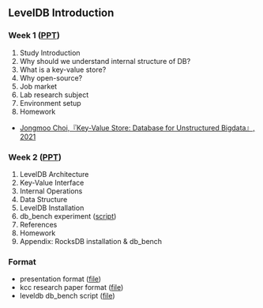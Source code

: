 
## LevelDB Introduction
### Week 1 ([PPT](./[week1]leveldb_study_Introduction_1.pdf))
1. Study Introduction
2. Why should we understand internal structure of DB?
3. What is a key-value store?
4. Why open-source?
5. Job market
6. Lab research subject
7. Environment setup
8. Homework
- [Jongmoo Choi,『Key-Value Store: Database for Unstructured Bigdata』, 2021]()

### Week 2 ([PPT](./[week2]leveldb_study_Introduction_2.pdf))
1. LevelDB Architecture
2. Key-Value Interface
3. Internal Operations
4. Data Structure
5. LevelDB Installation
6. db_bench experiment ([script](./bench_script.sh))
7. References
8. Homework
9. Appendix: RocksDB installation & db_bench

### Format
- presentation format ([file](./[format]leveldb_study_ppt.pptx))
- kcc research paper format ([file](./[format]research_paper(KCC).hwp))
- leveldb db_bench script ([file](./bench_script.sh))
